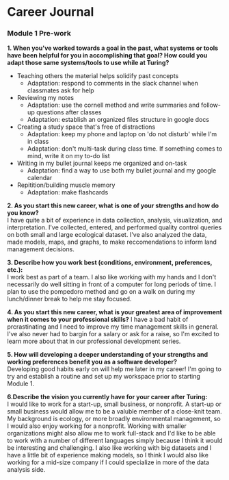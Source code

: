 # Career Journal
### Module 1 Pre-work

**1. When you've worked towards a goal in the past, what systems or tools have been helpful for you in accomplishing that goal? How could you adapt those same systems/tools to use while at Turing?**
  - Teaching others the material helps solidify past concepts
    - Adaptation: respond to comments in the slack channel when classmates ask for help
  - Reviewing my notes
    - Adaptation: use the cornell method and write summaries and follow-up questions after classes
    - Adaptation: establish an organized files structure in google docs
  - Creating a study space that's free of distractions
      - Adaptation: keep my phone and laptop on 'do not disturb' while I'm in class
      - Adaptation: don't multi-task during class time. If something comes to mind, write it on my to-do list
  - Writing in my bullet journal keeps me organized and on-task
      - Adaptation: find a way to use both my bullet journal and my google calendar
  - Repitition/building muscle memory
      - Adaptation: make flashcards  
      
**2. As you start this new career, what is one of your strengths and how do you know?**   
I have quite a bit of experience in data collection, analysis, visualization, and interpretation. I've collected, entered, and performed quality control queries on both small and large ecological dataset. I've also analyzed the data, made models, maps, and graphs, to make reccomendations to inform land management decisions.

**3. Describe how you work best (conditions, environment, preferences, etc.):**  
I work best as part of a team. I also like working with my hands and I don't necessarily do well sitting in front of a computer for long periods of time. I plan to use the pompedoro method and go on a walk on during my lunch/dinner break to help me stay focused.  

**4. As you start this new career, what is your greatest area of improvement when it comes to your professional skills?**
I have a bad habit of prcrastinating and I need to improve my time management skills in general. I've also never had to bargin for a salary or ask for a raise, so I'm excited to learn more about that in our professional development series.

**5. How will developing a deeper understanding of your strengths and working preferences benefit you as a software developer?**  
Developing good habits early on will help me later in my career! I'm going to try and establish a routine and set up my workspace prior to starting Module 1.

**6.Describe the vision you currently have for your career after Turing:**  
I would like to work for a start-up, small business, or nonprofit. A start-up or small business would allow me to be a valuble member of a close-knit team. My background is ecology, or more broadly environmental management, so I would also enjoy working for a nonprofit. Working with smaller organizations might also allow me to work full-stack and I'd like to be able to work with a number of different languages simply because I think it would be interesting and challenging. I also like working with big datasets and I have a little bit of experience making models, so I think I would also like working for a mid-size company if I could specialize in more of the data analysis side.
